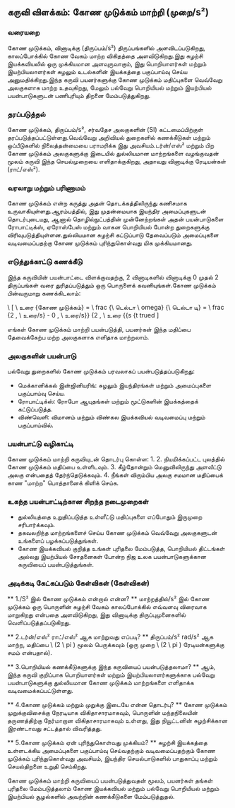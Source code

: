 ## கருவி விளக்கம்: கோண முடுக்கம் மாற்றி (முறை/s²)

### வரையறை
கோண முடுக்கம், வினாடிக்கு (திருப்பம்/s²) திருப்பங்களில் அளவிடப்படுகிறது, காலப்போக்கில் கோண வேகம் மாற்ற விகிதத்தை அளவிடுகிறது.இது சுழற்சி இயக்கவியலில் ஒரு முக்கியமான அளவுருவாகும், இது பொறியாளர்கள் மற்றும் இயற்பியலாளர்கள் சுழலும் உடல்களின் இயக்கத்தை பகுப்பாய்வு செய்ய அனுமதிக்கிறது.இந்த கருவி பயனர்களுக்கு கோண முடுக்கம் மதிப்புகளை வெவ்வேறு அலகுகளாக மாற்ற உதவுகிறது, மேலும் பல்வேறு பொறியியல் மற்றும் இயற்பியல் பயன்பாடுகளுடன் பணிபுரியும் திறனை மேம்படுத்துகிறது.

### தரப்படுத்தல்
கோண முடுக்கம், திருப்பம்/s², சர்வதேச அலகுகளின் (SI) கட்டமைப்பிற்குள் தரப்படுத்தப்பட்டுள்ளது.வெவ்வேறு அறிவியல் துறைகளில் கணக்கீடுகள் மற்றும் ஒப்பீடுகளில் நிலைத்தன்மையை பராமரிக்க இது அவசியம்.டர்ன்/எஸ்² மற்றும் பிற கோண முடுக்கம் அலகுகளுக்கு இடையில் துல்லியமான மாற்றங்களை வழங்குவதன் மூலம் கருவி இந்த செயல்முறையை எளிதாக்குகிறது, அதாவது வினாடிக்கு ரேடியன்கள் (ராட்/எஸ்²).

### வரலாறு மற்றும் பரிணாமம்
கோண முடுக்கம் என்ற கருத்து அதன் தொடக்கத்திலிருந்து கணிசமாக உருவாகியுள்ளது.ஆரம்பத்தில், இது முதன்மையாக இயந்திர அமைப்புகளுடன் தொடர்புடையது, ஆனால் தொழில்நுட்பத்தின் முன்னேற்றங்கள் அதன் பயன்பாடுகளை ரோபாட்டிக்ஸ், ஏரோஸ்பேஸ் மற்றும் வாகன பொறியியல் போன்ற துறைகளுக்கு விரிவுபடுத்தியுள்ளன.துல்லியமான சுழற்சி கட்டுப்பாடு தேவைப்படும் அமைப்புகளை வடிவமைப்பதற்கு கோண முடுக்கம் புரிந்துகொள்வது மிக முக்கியமானது.

### எடுத்துக்காட்டு கணக்கீடு
இந்த கருவியின் பயன்பாட்டை விளக்குவதற்கு, 2 வினாடிகளில் வினாடிக்கு 0 முதல் 2 திருப்பங்கள் வரை துரிதப்படுத்தும் ஒரு பொருளைக் கவனியுங்கள்.கோண முடுக்கம் பின்வருமாறு கணக்கிடலாம்:

\ [
\ உரை {கோண முடுக்கம்} = \ frac {\ டெல்டா \ omega} {\ டெல்டா டி} = \ frac {2 \, \ உரை/s} - 0 \, \ உரை/s}} {2 \, \ உரை {{s {t trued
\]

எங்கள் கோண முடுக்கம் மாற்றி பயன்படுத்தி, பயனர்கள் இந்த மதிப்பை தேவைக்கேற்ப மற்ற அலகுகளாக எளிதாக மாற்றலாம்.

### அலகுகளின் பயன்பாடு
பல்வேறு துறைகளில் கோண முடுக்கம் பரவலாகப் பயன்படுத்தப்படுகிறது:
- மெக்கானிக்கல் இன்ஜினியரிங்: சுழலும் இயந்திரங்கள் மற்றும் அமைப்புகளை பகுப்பாய்வு செய்ய.
- ரோபாட்டிக்ஸ்: ரோபோ ஆயுதங்கள் மற்றும் மூட்டுகளின் இயக்கத்தைக் கட்டுப்படுத்த.
- விண்வெளி: விமானம் மற்றும் விண்கல இயக்கவியல் வடிவமைப்பு மற்றும் பகுப்பாய்வில்.

### பயன்பாட்டு வழிகாட்டி
கோண முடுக்கம் மாற்றி கருவியுடன் தொடர்பு கொள்ள:
1.
2. நியமிக்கப்பட்ட புலத்தில் கோண முடுக்கம் மதிப்பை உள்ளிடவும்.
3. கீழ்தோன்றும் மெனுவிலிருந்து அளவீட்டு அலகு என்பதைத் தேர்ந்தெடுக்கவும்.
4. நீங்கள் விரும்பிய அலகு சமமான மதிப்பைக் காண "மாற்ற" பொத்தானைக் கிளிக் செய்க.

### உகந்த பயன்பாட்டிற்கான சிறந்த நடைமுறைகள்
- துல்லியத்தை உறுதிப்படுத்த உள்ளீட்டு மதிப்புகளை எப்போதும் இருமுறை சரிபார்க்கவும்.
- தகவலறிந்த மாற்றங்களைச் செய்ய கோண முடுக்கம் வெவ்வேறு அலகுகளுடன் உங்களைப் பழக்கப்படுத்துங்கள்.
- கோண இயக்கவியல் குறித்த உங்கள் புரிதலை மேம்படுத்த, பொறியியல் திட்டங்கள் அல்லது இயற்பியல் சோதனைகள் போன்ற நிஜ உலக பயன்பாடுகளுக்கான கருவியைப் பயன்படுத்துங்கள்.

### அடிக்கடி கேட்கப்படும் கேள்விகள் (கேள்விகள்)

** 1./S² இல் கோண முடுக்கம் என்றால் என்ன? **
மாற்றத்தில்/s² இல் கோண முடுக்கம் ஒரு பொருளின் சுழற்சி வேகம் காலப்போக்கில் எவ்வளவு விரைவாக மாறுகிறது என்பதை அளவிடுகிறது, இது வினாடிக்கு திருப்புமுனைகளில் வெளிப்படுத்தப்படுகிறது.

** 2.டர்ன்/எஸ்² ராட்/எஸ்² ஆக மாற்றுவது எப்படி? **
திருப்பம்/s² rad/s² ஆக மாற்ற, மதிப்பை \ (2 \ pi \) மூலம் பெருக்கவும் (ஒரு முறை \ (2 \ pi \) ரேடியன்களுக்கு சமம் என்பதால்).

** 3.பொறியியல் கணக்கீடுகளுக்கு இந்த கருவியைப் பயன்படுத்தலாமா? **
ஆம், இந்த கருவி குறிப்பாக பொறியாளர்கள் மற்றும் இயற்பியலாளர்களுக்காக பல்வேறு பயன்பாடுகளுக்கு துல்லியமான கோண முடுக்கம் மாற்றங்களை எளிதாக்க வடிவமைக்கப்பட்டுள்ளது.

** 4.கோண முடுக்கம் மற்றும் முறுக்கு இடையே என்ன தொடர்பு? **
கோண முடுக்கம் முறுக்குவிசைக்கு நேரடியாக விகிதாசாரமாகவும், பொருளின் மந்தநிலையின் தருணத்திற்கு நேர்மாறான விகிதாசாரமாகவும் உள்ளது, இது நியூட்டனின் சுழற்சிக்கான இரண்டாவது சட்டத்தால் விவரித்தது.

** 5.கோண முடுக்கம் ஏன் புரிந்துகொள்வது முக்கியம்? **
சுழற்சி இயக்கத்தை உள்ளடக்கிய அமைப்புகளை பகுப்பாய்வு செய்வதற்கும் வடிவமைப்பதற்கும் கோண முடுக்கம் புரிந்துகொள்வது அவசியம், இயந்திர செயல்பாடுகளில் பாதுகாப்பு மற்றும் செயல்திறனை உறுதி செய்கிறது.

கோண முடுக்கம் மாற்றி கருவியைப் பயன்படுத்துவதன் மூலம், பயனர்கள் தங்கள் புரிதலை மேம்படுத்தலாம் கோண இயக்கவியல் மற்றும் பல்வேறு பொறியியல் மற்றும் இயற்பியல் சூழல்களில் அவற்றின் கணக்கீடுகளை மேம்படுத்துதல்.